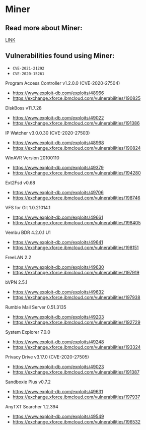 # Miner

## Read more about Miner:
[LINK](https://shellcode.blog/Miner00/)

## Vulnerabilities found using Miner:

- `CVE-2021-21292`
- `CVE-2020-15261`

Program Access Controller v1.2.0.0 (CVE-2020-27504)
- https://www.exploit-db.com/exploits/48966 
- https://exchange.xforce.ibmcloud.com/vulnerabilities/190825 

DiskBoss v11.7.28
- https://www.exploit-db.com/exploits/49022 
- https://exchange.xforce.ibmcloud.com/vulnerabilities/191386 

IP Watcher v3.0.0.30 (CVE-2020-27503)
- https://www.exploit-db.com/exploits/48968 
- https://exchange.xforce.ibmcloud.com/vulnerabilities/190824

WinAVR Version 20100110
- https://www.exploit-db.com/exploits/49379 
- https://exchange.xforce.ibmcloud.com/vulnerabilities/194280 
 
Ext2Fsd v0.68
- https://www.exploit-db.com/exploits/49706 
- https://exchange.xforce.ibmcloud.com/vulnerabilities/198746 

VFS for Git 1.0.21014.1 
- https://www.exploit-db.com/exploits/49661 
- https://exchange.xforce.ibmcloud.com/vulnerabilities/198405 

Vembu BDR 4.2.0.1 U1 
- https://www.exploit-db.com/exploits/49641 
- https://exchange.xforce.ibmcloud.com/vulnerabilities/198151 

FreeLAN 2.2 
- https://www.exploit-db.com/exploits/49630
- https://exchange.xforce.ibmcloud.com/vulnerabilities/197919 

bVPN 2.5.1 
- https://www.exploit-db.com/exploits/49632 
- https://exchange.xforce.ibmcloud.com/vulnerabilities/197938 


Rumble Mail Server 0.51.3135 
- https://www.exploit-db.com/exploits/49203 
- https://exchange.xforce.ibmcloud.com/vulnerabilities/192729 

System Explorer 7.0.0
- https://www.exploit-db.com/exploits/49248 
- https://exchange.xforce.ibmcloud.com/vulnerabilities/193324 

Privacy Drive v3.17.0 (CVE-2020-27505)
- https://www.exploit-db.com/exploits/49023 
- https://exchange.xforce.ibmcloud.com/vulnerabilities/191387 

Sandboxie Plus v0.7.2 
- https://www.exploit-db.com/exploits/49631 
- https://exchange.xforce.ibmcloud.com/vulnerabilities/197937 

AnyTXT Searcher 1.2.394 
- https://www.exploit-db.com/exploits/49549
- https://exchange.xforce.ibmcloud.com/vulnerabilities/196532

